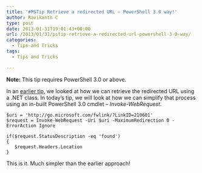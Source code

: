 ```yaml
---
title: '#PSTip Retrieve a redirected URL – PowerShell 3.0 way!'
author: Ravikanth C
type: post
date: 2013-01-31T19:01:43+00:00
url: /2013/01/31/pstip-retrieve-a-redirected-url-powershell-3-0-way/
categories:
  - Tips and Tricks
tags:
  - Tips and Tricks

---
```

**Note:** This tip requires PowerShell 3.0 or above.

In an [earlier tip][1], we looked at how we can retrieve the redirected URL using a .NET class. In today&#8217;s tip, we will look at how we can simplify that process using an in-built PowerShell 3.0 cmdlet &#8211; _Invoke-WebRequest_.

```
$uri = 'http://go.microsoft.com/fwlink/?LinkID=210601'
$request = Invoke-WebRequest -Uri $uri -MaximumRedirection 0 -ErrorAction Ignore

if($request.StatusDescription -eq 'found')
{
   $request.Headers.Location
}
```

This is it. Much simpler than the earlier approach!

[1]: /2013/01/29/pstip-retrieve-a-redirected-url/